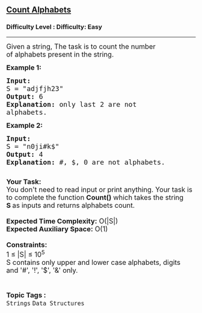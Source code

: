 <h2><a href="https://www.geeksforgeeks.org/problems/count-alphabets3649/1?page=6&category=Strings&difficulty=Easy,Medium&status=unsolved&sortBy=submissions">Count Alphabets</a></h2><h3>Difficulty Level : Difficulty: Easy</h3><hr><div class="problems_problem_content__Xm_eO"><p><span style="font-size:18px">Given a string, The task is to count the number of&nbsp;alphabets present in the string.</span></p>

<p><span style="font-size:18px"><strong>Example 1:</strong></span></p>

<pre><span style="font-size:18px"><strong>Input:
</strong>S = "adjfjh23"
<strong>Output:</strong> 6
<strong>Explanation:</strong> only last 2 are not 
alphabets.
</span></pre>

<p><span style="font-size:18px"><strong>Example 2:</strong></span></p>

<pre><span style="font-size:18px"><strong>Input:</strong>
S = "n0ji#k$"
<strong>Output:</strong> 4
<strong>Explanation:</strong> #, $, 0 are not alphabets.</span></pre>

<p><br>
<span style="font-size:18px"><strong>Your Task:&nbsp;&nbsp;</strong><br>
You don't need to read input or print anything. Your task is to complete the function&nbsp;<strong>Count()</strong>&nbsp;which takes the string <strong>S&nbsp;</strong>as inputs and returns alphabets count.<br>
<br>
<strong>Expected Time Complexity:</strong>&nbsp;O(|S|)<br>
<strong>Expected Auxiliary Space:</strong>&nbsp;O(1)<br>
<br>
<strong>Constraints:</strong><br>
1 ≤ |S| ≤ 10<sup>5</sup><br>
S contains only upper and lower case alphabets, digits and&nbsp;'#', '!', '$', '&amp;' only.</span></p>
</div><br><p><span style=font-size:18px><strong>Topic Tags : </strong><br><code>Strings</code>&nbsp;<code>Data Structures</code>&nbsp;